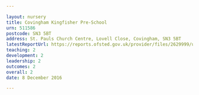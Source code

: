 ```yaml
---

layout: nursery
title: Covingham Kingfisher Pre-School
urn: 511586
postcode: SN3 5BT
address: St. Pauls Church Centre, Lovell Close, Covingham, SN3 5BT
latestReportUrl: https://reports.ofsted.gov.uk/provider/files/2629999/urn/511586.pdf
teaching: 2
development: 2
leadership: 2
outcomes: 2
overall: 2
date: 8 December 2016

---
```


